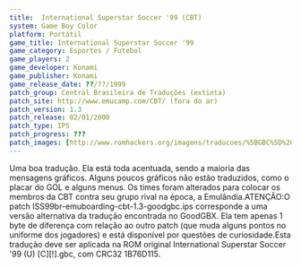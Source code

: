 ```yaml
---
title:  International Superstar Soccer '99 (CBT)
system: Game Boy Color
platform: Portátil
game_title: International Superstar Soccer '99
game_category: Esportes / Futebol
game_players: 2
game_developer: Konami
game_publisher: Konami
game_release_date: ??/??/1999
patch_group: Central Brasileira de Traduções (extinta)
patch_site: http://www.emucamp.com/CBT/ (fora do ar)
patch_version: 1.3
patch_release: 02/01/2000
patch_type: IPS
patch_progress: ???
patch_images: [http://www.romhackers.org/imagens/traducoes/%5BGBC%5D%20International%20Superstar%20Soccer%20'99%20-%20CBT%20-%201.png,http://www.romhackers.org/imagens/traducoes/%5BGBC%5D%20International%20Superstar%20Soccer%20'99%20-%20CBT%20-%202.png,http://www.romhackers.org/imagens/traducoes/%5BGBC%5D%20International%20Superstar%20Soccer%20'99%20-%20CBT%20-%203.png]
---
```

Uma boa tradução. Ela está toda acentuada, sendo a maioria das mensagens gráficos. Alguns poucos gráficos não estão traduzidos, como o placar do GOL e alguns menus. Os times foram alterados para colocar os membros da CBT contra seu grupo rival na época, a Emulândia.ATENÇÃO:O patch ISS99br-emuboarding-cbt-1.3-goodgbc.ips corresponde a uma versão alternativa da tradução encontrada no GoodGBX. Ela tem apenas 1 byte de diferença com relação ao outro patch (que muda alguns pontos no uniforme dos jogadores) e está disponível por questões de curiosidade.Esta tradução deve ser aplicada na ROM original International Superstar Soccer '99 (U) [C][!].gbc, com CRC32 1B76D115.
